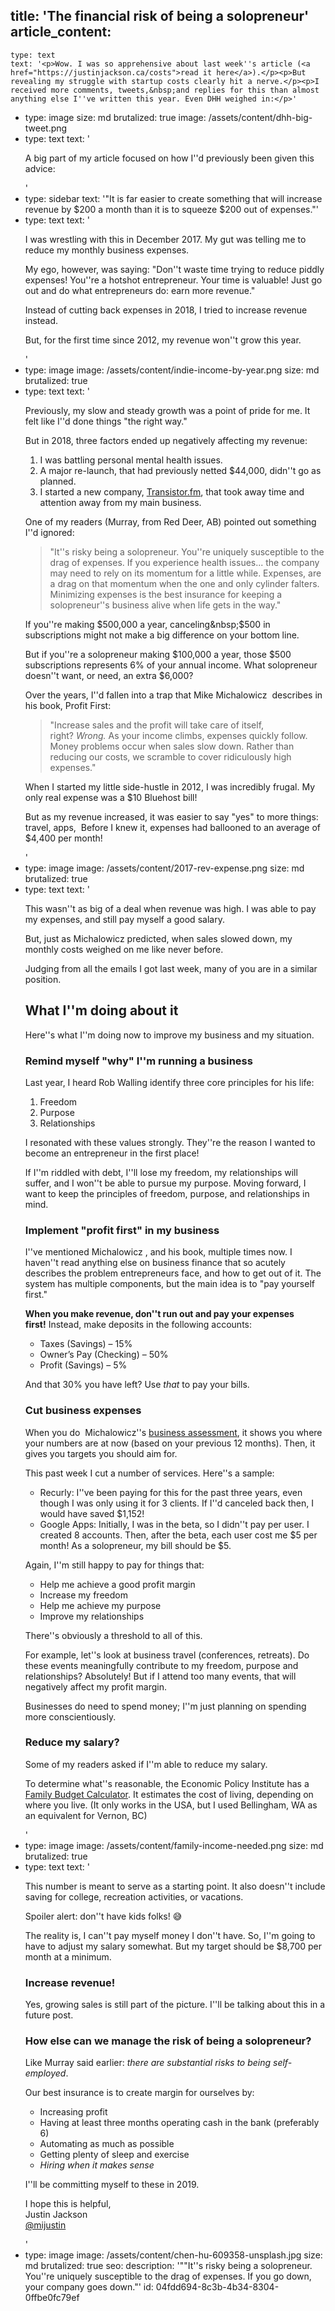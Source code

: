 title: 'The financial risk of being a solopreneur'
article_content:
  -
    type: text
    text: '<p>Wow. I was so apprehensive about last week''s article (<a href="https://justinjackson.ca/costs">read it here</a>).</p><p>But revealing my struggle with startup costs clearly hit a nerve.</p><p>I received more comments, tweets,&nbsp;and replies for this than almost anything else I''ve written this year. Even DHH weighed in:</p>'
  -
    type: image
    size: md
    brutalized: true
    image: /assets/content/dhh-big-tweet.png
  -
    type: text
    text: '<p>A big part of my article focused on how I''d previously been given this advice:<br></p>'
  -
    type: sidebar
    text: '"It is far easier to create something that will increase revenue by $200 a month than it is to squeeze $200 out of expenses."'
  -
    type: text
    text: '<p>I was wrestling with this in December 2017.&nbsp;My gut was telling me to reduce my monthly business expenses.</p><p>My ego, however, was saying: "Don''t waste time trying to reduce piddly expenses! You''re a hotshot entrepreneur. Your time is valuable! Just go out and do what entrepreneurs do: earn more revenue."</p><p>Instead of cutting back expenses in 2018, I tried to increase revenue instead.</p><p>But, for the first time since 2012, my revenue won''t grow this year.</p>'
  -
    type: image
    image: /assets/content/indie-income-by-year.png
    size: md
    brutalized: true
  -
    type: text
    text: '<p>Previously, my slow and steady growth was a point of pride for me. It felt like I''d done things "the right way."</p><p>But in 2018, three factors&nbsp;ended up negatively affecting my revenue:</p><ol><li>I was&nbsp;battling personal mental health issues.</li><li>A major re-launch, that had previously netted $44,000,&nbsp;didn''t go as planned.</li><li>I started a new&nbsp;company,&nbsp;<a href="https://transistor.fm/?via=justin" rel="box-sizing: border-box; background-color: transparent; color: rgb(17, 85, 204); text-decoration: underline; transition: all 150ms ease-out 0s;">Transistor.fm</a>, that took away&nbsp;time and attention away from my main business.</li></ol><p>One of my readers (Murray, from Red Deer, AB) pointed out something I''d ignored:</p><blockquote><p>"It''s risky being a solopreneur. You''re uniquely susceptible to the drag of expenses. If you experience health issues... the company may need to rely on its momentum for a little while. Expenses, are a drag on that momentum when the one and only cylinder falters. Minimizing expenses is the best insurance for keeping a solopreneur''s business alive when life gets in the way.​"<br></p></blockquote><p>If you''re making $500,000 a year, canceling&nbsp;$500 in subscriptions might not make a big difference on your bottom line.</p><p>But if you''re a solopreneur making $100,000 a year, those $500 subscriptions represents 6% of your annual income. What solopreneur doesn''t want, or need, an extra $6,000?</p><p>Over the years, I''d fallen into a trap that Mike Michalowicz &nbsp;describes in his book, Profit First:</p><blockquote><p>"Increase sales and the profit will take care of itself, right?&nbsp;<em>Wrong.</em>&nbsp;As your income climbs, expenses quickly follow. Money problems occur when sales slow down. Rather than reducing our costs, we scramble to cover ridiculously high expenses."​<br></p></blockquote><p>When I started my little side-hustle in 2012, I was incredibly frugal. My only real expense was a $10 Bluehost bill!</p><p>But as my revenue increased, it was easier to say "yes" to more things: travel, apps, &nbsp;Before I knew it, expenses had ballooned to an average of $4,400 per month!</p>'
  -
    type: image
    image: /assets/content/2017-rev-expense.png
    size: md
    brutalized: true
  -
    type: text
    text: '<p>This wasn''t as big of a deal when revenue was high. I was able to pay my expenses, and still pay myself a good salary.</p><p>But, just as&nbsp;Michalowicz predicted, when sales slowed down, my monthly costs weighed on me like never before.</p><p>Judging from all the emails I got last week, many of you are in a similar position.</p><h2>What I''m doing about it</h2><p>Here''s what I''m doing now to improve my business and my situation.</p><h3>Remind myself "why" I''m running a business</h3><p>Last year, I heard Rob Walling identify three core principles for his life:</p><ol><li>Freedom</li><li>Purpose</li><li>Relationships</li></ol><p>I resonated with these values&nbsp;strongly. They''re the reason I wanted to become an entrepreneur in the first place!</p><p>If I''m riddled with debt, I''ll lose my freedom, my relationships will suffer, and I won''t be able to pursue my purpose. Moving forward, I want to keep the&nbsp;principles of freedom, purpose, and relationships in mind.</p><h3>Implement "profit first" in my business</h3><p>I''ve mentioned Michalowicz , and his book, multiple times now. I haven''t read anything else on business finance that so acutely describes the problem entrepreneurs face, and how to get out of it. The system has multiple components, but the main idea is to "pay yourself first."</p><p><strong>When you make revenue, don''t run out and pay your expenses first!</strong>&nbsp;Instead, make deposits in the following accounts:</p><ul><li>Taxes (Savings) – 15%</li><li>Owner’s Pay (Checking) – 50%<br></li><li>Profit (Savings) – 5%<br></li></ul><p>And that 30% you have left? Use<em>&nbsp;that</em> to pay your bills.</p><h3>Cut business expenses</h3><p>When you do&nbsp; Michalowicz''s&nbsp;<a href="https://s3.amazonaws.com/ProfitFirst/PF-InstantAssessment.pdf">business assessment</a>, it shows you where your numbers are at now (based on your previous 12 months). Then, it gives you targets you should aim for.<br></p><p>This past week I cut a number of services. Here''s a sample:</p><ul><li>Recurly: I''ve been paying for this for the past three years, even though I was only using it for 3 clients. If I''d canceled back then, I would have saved $1,152!</li><li>Google Apps: Initially, I was in the beta, so I didn''t pay per user. I created 8 accounts. Then, after the beta, each user cost me $5 per month! As a solopreneur, my bill should be $5.</li></ul><p>Again, I''m still happy to pay for things that:</p><ul><li>Help me achieve a good profit margin<br></li><li>Increase my freedom</li><li>Help me achieve my purpose</li><li>Improve my relationships</li></ul><p>There''s obviously a threshold to all of this.</p><p>For example, let''s look at business travel (conferences, retreats). Do these events meaningfully contribute to my freedom, purpose and relationships?&nbsp;Absolutely! But if I attend too many events,&nbsp;that will negatively affect my profit margin.</p><p>Businesses do need to spend money; I''m just planning on spending more conscientiously.&nbsp;</p><h3>Reduce my salary?</h3><p>Some of my readers asked if I''m able to reduce my salary.</p><p>To determine what''s reasonable, the Economic Policy Institute has a <a href="https://www.epi.org/resources/budget/">Family Budget Calculator</a>. It estimates the cost of living, depending on where you live. (It only works in the USA, but I used Bellingham, WA as an equivalent for Vernon, BC)</p>'
  -
    type: image
    image: /assets/content/family-income-needed.png
    size: md
    brutalized: true
  -
    type: text
    text: '<p>This number is meant to serve as a starting point. It also doesn''t include saving for college, recreation activities, or vacations.</p><p>Spoiler alert: don''t have kids folks! 😅</p><p>The reality is, I can''t pay myself money I don''t have. So, I''m going to have to adjust my salary somewhat. But my target should be $8,700 per month at a minimum.</p><h3>Increase revenue!</h3><p>Yes, growing sales is still part of the picture. I''ll be talking about this in a future post.</p><h3>How else can we manage the risk of being a solopreneur?</h3><p>Like Murray said earlier: <i>there are substantial risks to being self-employed</i>.</p><p>Our best insurance is to create margin for ourselves by:</p><ul><li>Increasing profit<br></li><li>Having at least three months operating cash in the bank (preferably 6)<br></li><li>Automating as much as possible</li><li>Getting plenty of sleep and exercise<br></li><li><i>Hiring when it makes sense</i></li></ul><p>I''ll be committing myself to these in 2019.</p><p>I hope this is helpful,<br>Justin Jackson<br><a href="https://twitter.com/mijustin">@mijustin</a></p>'
  -
    type: image
    image: /assets/content/chen-hu-609358-unsplash.jpg
    size: md
    brutalized: true
seo:
  description: '""It''s risky being a solopreneur. You''re uniquely susceptible to the drag of expenses. If you go down, your company goes down."'
id: 04fdd694-8c3b-4b34-8304-0ffbe0fc79ef
